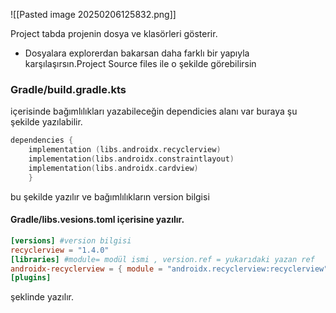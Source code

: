 
![[Pasted image 20250206125832.png]]

Project tabda projenin dosya ve klasörleri gösterir. 

 - Dosyalara explorerdan bakarsan daha farklı bir yapıyla karşılaşırsın.Project Source files ile o şekilde görebilirsin 

### Gradle/build.gradle.kts

içerisinde bağımlılıkları yazabileceğin dependicies alanı var buraya şu şekilde yazılabilir.

```kotlin
dependencies {  
    implementation (libs.androidx.recyclerview)  
    implementation(libs.androidx.constraintlayout)  
    implementation(libs.androidx.cardview)
    }
```
bu şekilde yazılır ve bağımlılıkların version bilgisi 

#### Gradle/libs.vesions.toml içerisine yazılır.

```toml
[versions] #version bilgisi
recyclerview = "1.4.0"
[libraries] #module= modül ismi , version.ref = yukarıdaki yazan ref
androidx-recyclerview = { module = "androidx.recyclerview:recyclerview", version.ref = "recyclerview" }
[plugins]
```
şeklinde yazılır.


